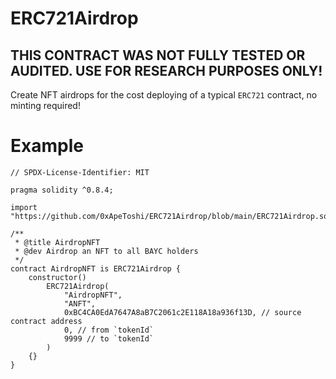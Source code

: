 # ERC721Airdrop
## THIS CONTRACT WAS NOT FULLY TESTED OR AUDITED. USE FOR RESEARCH PURPOSES ONLY!

Create NFT airdrops for the cost deploying of a typical `ERC721` contract, no minting required!


# Example

````solidity
// SPDX-License-Identifier: MIT

pragma solidity ^0.8.4;

import "https://github.com/0xApeToshi/ERC721Airdrop/blob/main/ERC721Airdrop.sol";

/**
 * @title AirdropNFT
 * @dev Airdrop an NFT to all BAYC holders
 */
contract AirdropNFT is ERC721Airdrop {
    constructor()
        ERC721Airdrop(
            "AirdropNFT",
            "ANFT",
            0xBC4CA0EdA7647A8aB7C2061c2E118A18a936f13D, // source contract address
            0, // from `tokenId`
            9999 // to `tokenId`
        )
    {}
}
